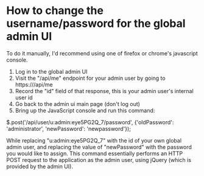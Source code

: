 # How to change the username/password for the global admin UI

To do it manually, I'd recommend using one of firefox or chrome's
javascript console.

1. Log in to the global admin UI
2. Visit the "/api/me" endpoint for your admin user by going to
https://<myadminuihost>/api/me
3. Record the "id" field of that response, this is your admin user's
internal user id
4. Go back to the admin ui main page (don't log out)
5. Bring up the JavaScript console and run this command:

$.post('/api/user/u:admin:eye5PG2Q_7/password', {'oldPassword':
'administrator', 'newPassword': 'newpassword'});

While replacing "u:admin:eye5PG2Q_7" with the id of your own global
admin user, and replacing the value of "newPassword" with the password
you would like to assign. This command essentially performs an HTTP
POST request to the application as the admin user, using jQuery (which
is provided by the admin UI).